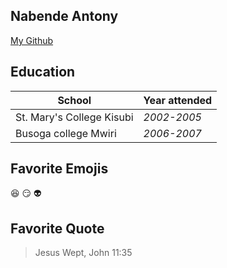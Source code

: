 ## Nabende Antony

[My Github](https://github.com/nabsty55)

## Education ##
|School|Year attended|
|----|------|
|St. Mary's College Kisubi|_2002-2005_|
|Busoga college Mwiri|_2006-2007_|

## Favorite Emojis ##
:laughing: :smirk: :alien:

## Favorite Quote ##
> Jesus Wept, John 11:35
